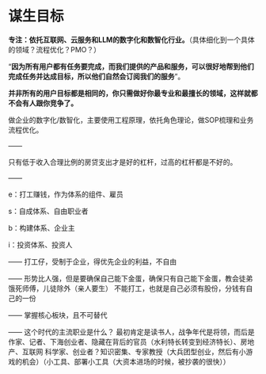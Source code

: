 # 谋生目标

**专注：依托互联网、云服务和LLM的数字化和数智化行业。**（具体细化到一个具体的领域？流程优化？PMO？）

“**因为所有用户都有任务要完成，而我们提供的产品和服务，可以很好地帮到他们完成任务并达成目标，所以他们自然会订阅我们的服务**”。

**并非所有的用户目标都是相同的，你只需做好你最专业和最擅长的领域，这样就都不会有人跟你竞争了。**

做企业的数字化/数智化，主要使用工程原理，依托角色理论，做SOP梳理和业务流程优化。

——

只有低于收入合理比例的房贷支出才是好的杠杆，过高的杠杆都是不好的。

——

e：打工赚钱，作为体系的组件、雇员

s：自成体系、自由职业者

b：构建体系、企业主

i：投资体系、投资人

——
打工仔，受制于企业，得优先企业的利益，不自由

——
形势比人强，但是要确保自己能下金蛋，确保只有自己能下金蛋，教会徒弟饿死师傅，儿徒除外（亲人要生）
不能打工，也就是自己必须有股份，分钱有自己的一份

——
掌握核心板块，且不可替代

——
这个时代的主流职业是什么？
最初肯定是读书人，战争年代是将领，而后是作家、记者、下海创业者、隐藏在背后的官员（水利特长转变到经济特长）、房地产、互联网
科学家、创业者？知识密集、专家教授（大兵团型创业，然后有小游戏的机会）（小工具、部署小工具（大资本进场的时候，被抄袭的很快））